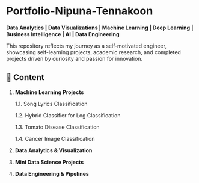 # Portfolio-Nipuna-Tennakoon
**Data Analytics | Data Visualizations | Machine Learning | Deep Learning | Business Intelligence | AI | Data Engineering**

This repository reflects my journey as a self-motivated engineer, showcasing self-learning projects, academic research, and completed projects driven by curiosity and passion for innovation.

## 📌 Content  

1. **Machine Learning Projects**
   
   1.1. Song Lyrics Classification



   1.2. Hybrid Classifier for Log Classification


   1.3. Tomato Disease Classification


   1.4. Cancer Image Classification


   

3. **Data Analytics & Visualization**  
4. **Mini Data Science Projects**  
5. **Data Engineering & Pipelines** 




